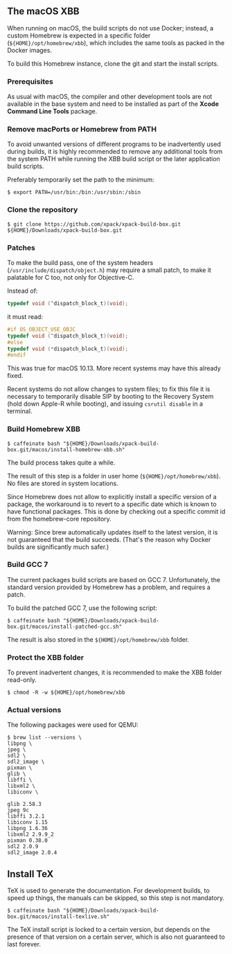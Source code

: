 
## The macOS XBB

When running on macOS, the build scripts do not use Docker; instead,
a custom Homebrew is expected in a specific folder 
(`${HOME}/opt/homebrew/xbb`), which includes the same tools as 
packed in the Docker images.

To build this Homebrew instance, clone the git and start the install scripts.

### Prerequisites

As usual with macOS, the compiler and other development tools are not
available in the base system and need to be installed as part of the
**Xcode Command Line Tools** package.

### Remove macPorts or Homebrew from PATH

To avoid unwanted versions of different programs to be inadvertently 
used during builds, it is highly recommended to remove any additional 
tools from the system PATH while running the XBB build script or the 
later application build scripts.

Preferably temporarily set the path to the minimum:

```console
$ export PATH=/usr/bin:/bin:/usr/sbin:/sbin
```

### Clone the repository

```console
$ git clone https://github.com/xpack/xpack-build-box.git ${HOME}/Downloads/xpack-build-box.git
```

### Patches

To make the build pass, one of the system headers (`/usr/include/dispatch/object.h`) 
may require a small patch, to make it palatable for C too, not only for Objective-C.

Instead of:

```c
typedef void (^dispatch_block_t)(void);
```

it must read:

```c
#if OS_OBJECT_USE_OBJC
typedef void (^dispatch_block_t)(void);
#else
typedef void (*dispatch_block_t)(void);
#endif
```

This was true for macOS 10.13. More recent systems may have this already fixed.

Recent systems do not allow changes to system files; to fix this file it is
necessary to temporarily disable SIP by booting to the 
Recovery System (hold down Apple-R while booting), and issuing
`csrutil disable` in a terminal.

### Build Homebrew XBB

```console
$ caffeinate bash "${HOME}/Downloads/xpack-build-box.git/macos/install-homebrew-xbb.sh"
```

The build process takes quite a while. 

The result of this step is a folder in user home (`${HOME}/opt/homebrew/xbb`).
No files are stored in system locations.

Since Homebrew does not allow to explicitly install a specific version of 
a package, the workaround is to revert to a specific date which is known 
to have functional packages. This is done by checking out a specific 
commit id from the homebrew-core repository.

Warning: Since brew automatically updates itself to the latest version, 
it is not guaranteed that the build succeeds. (That's 
the reason why Docker builds are significantly much safer.)

### Build GCC 7

The current packages build scripts are based on GCC 7. Unfortunately, 
the standard version provided by Homebrew has a problem, and requires a patch.

To build the patched GCC 7, use the following script:

```console
$ caffeinate bash "${HOME}/Downloads/xpack-build-box.git/macos/install-patched-gcc.sh"
```

The result is also stored in the `${HOME}/opt/homebrew/xbb` folder.

### Protect the XBB folder

To prevent inadvertent changes, it is recommended to make the XBB folder 
read-only.

```console
$ chmod -R -w ${HOME}/opt/homebrew/xbb
```

### Actual versions

The following packages were used for QEMU:

```console
$ brew list --versions \
libpng \
jpeg \
sdl2 \
sdl2_image \
pixman \
glib \
libffi \
libxml2 \
libiconv \

glib 2.58.3
jpeg 9c
libffi 3.2.1
libiconv 1.15
libpng 1.6.36
libxml2 2.9.9_2
pixman 0.38.0
sdl2 2.0.9
sdl2_image 2.0.4

```

## Install TeX

TeX is used to generate the documentation. For development builds, to 
speed up things, the manuals can be skipped, so this step is not mandatory.

```console
$ caffeinate bash "${HOME}/Downloads/xpack-build-box.git/macos/install-texlive.sh"
```

The TeX install script is locked to a certain version, but depends on the
presence of that version on a certain server, which is also not guaranteed
to last forever.

